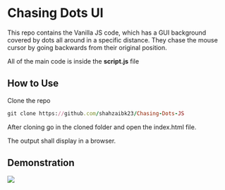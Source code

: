 # Chasing Dots UI

This repo contains the Vanilla JS code, which has a GUI background covered by dots all around in a specific distance. They chase the mouse cursor by going backwards from their original position.

All of the main code is inside the <b>script.js</b> file

## How to Use

Clone the repo
```ruby
git clone https://github.com/shahzaibk23/Chasing-Dots-JS
```

After cloning go in the cloned folder and open the index.html file.

The output shall display in a browser.

## Demonstration

<img src="https://github.com/shahzaibk23/Chasing-Dots-JS/blob/master/demonstration.gif">